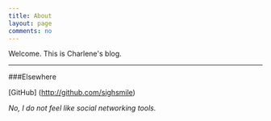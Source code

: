 ```yaml
---
title: About
layout: page
comments: no
---
```


Welcome. This is Charlene's blog.

----

###Elsewhere        

[GitHub] (http://github.com/sighsmile)

*No, I do not feel like social networking tools.*
